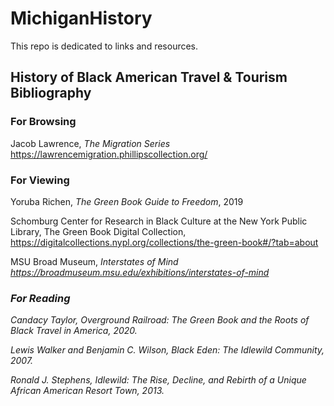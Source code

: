 # MichiganHistory
This repo is dedicated to links and resources.

## History of Black American Travel & Tourism Bibliography

### <b>For Browsing</b>
Jacob Lawrence, <i>The Migration Series</i> https://lawrencemigration.phillipscollection.org/


### <b>For Viewing</b>

Yoruba Richen, <i>The Green Book Guide to Freedom</i>, 2019

Schomburg Center for Research in Black Culture at the New York Public Library, The Green Book Digital Collection, https://digitalcollections.nypl.org/collections/the-green-book#/?tab=about

MSU Broad Museum, <i>Interstates of Mind https://broadmuseum.msu.edu/exhibitions/interstates-of-mind


### <b> For Reading</b>

Candacy Taylor, <i>Overground Railroad: The Green Book and the Roots of Black Travel in America</i>, 2020.

Lewis Walker and Benjamin C. Wilson, <i>Black Eden: The Idlewild Community</i>, 2007.

Ronald J. Stephens, <i>Idlewild: The Rise, Decline, and Rebirth of a Unique African American Resort Town</i>, 2013.

